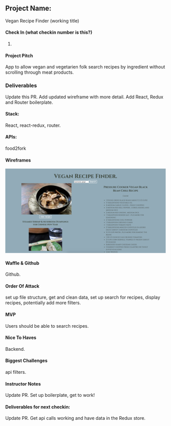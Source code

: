 ## Project Name:
Vegan Recipe Finder (working title)

#### Check In (what checkin number is this?)
1.
#### Project Pitch
App to allow vegan and vegetarien folk search recipes by ingredient without scrolling through meat products.

### Deliverables
Update this PR. Add updated wireframe with more detail. Add React, Redux and Router boilerplate.

#### Stack:
React, react-redux, router.

#### APIs:
food2fork

#### Wireframes
![mockup](./personal-project-wireframe.png)

#### Waffle & Github
Github.

#### Order Of Attack
set up file structure, get and clean data, set up search for recipes, display recipes, potentially add more filters.

#### MVP
Users should be able to search recipes.

#### Nice To Haves
Backend.

#### Biggest Challenges
api filters.

#### Instructor Notes
Update PR. Set up boilerplate, get to work!

#### Deliverables for next checkin:
Update PR. Get api calls working and have data in the Redux store.
